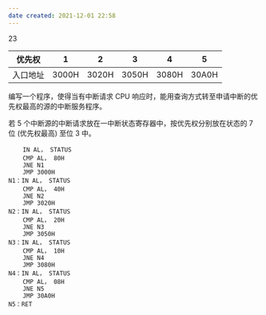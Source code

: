 ```yaml
---
date created: 2021-12-01 22:58
---
```


23

| 优先权  | 1     | 2     | 3     | 4     | 5     |
| ---- | ----- | ----- | ----- | ----- | ----- |
| 入口地址 | 3000H | 3020H | 3050H | 3080H | 30A0H |

编写一个程序，使得当有中断请求 CPU 响应时，能用查询方式转至申请中断的优先权最高的源的中断服务程序。

若 5 个中断源的中断请求放在一中断状态寄存器中，按优先权分别放在状态的 7 位 (优先权最高) 至位 3 中。

```text
	IN AL， STATUS
	CMP AL， 80H
	JNE N1
	JMP 3000H
N1：IN AL， STATUS
	CMP AL， 40H
	JNE N2
	JMP 3020H
N2：IN AL， STATUS
	CMP AL， 20H
	JNE N3
	JMP 3050H
N3：IN AL， STATUS
	CMP AL， 10H
	JNE N4
	JMP 3080H
N4：IN AL， STATUS
	CMP AL， 08H
	JNE N5
	JMP 30A0H
N5：RET
```
